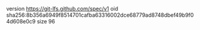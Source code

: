 version https://git-lfs.github.com/spec/v1
oid sha256:8b356a6949f8514701cafba63316002dce68779ad8748dbef49b9f04d608e0c9
size 96
